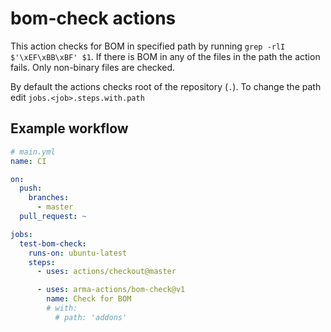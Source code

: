 # bom-check actions

This action checks for BOM in specified path by running `grep -rlI $'\xEF\xBB\xBF' $1`. If there is BOM in any of the files in the path the action fails. Only non-binary files are checked.

By default the actions checks root of the repository (`.`). To change the path edit `jobs.<job>.steps.with.path`

## Example workflow

```yml
# main.yml
name: CI

on:
  push:
    branches:
      - master
  pull_request: ~

jobs:
  test-bom-check:
    runs-on: ubuntu-latest
    steps:
      - uses: actions/checkout@master

      - uses: arma-actions/bom-check@v1
        name: Check for BOM
        # with:
          # path: 'addons'
```
